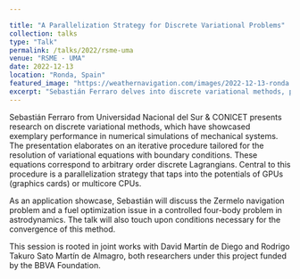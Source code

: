 ```yaml
---

title: "A Parallelization Strategy for Discrete Variational Problems"
collection: talks
type: "Talk"
permalink: /talks/2022/rsme-uma
venue: "RSME - UMA"
date: 2022-12-13
location: "Ronda, Spain"
featured_image: "https://weathernavigation.com/images/2022-12-13-ronda.jpg"
excerpt: "Sebastián Ferraro delves into discrete variational methods, presenting a GPU-optimized parallelization strategy and exploring applications in astrodynamics, like the Zermelo navigation problem."
---
```


Sebastián Ferraro from Universidad Nacional del Sur & CONICET presents research on discrete variational methods, which have showcased exemplary performance in numerical simulations of mechanical systems. The presentation elaborates on an iterative procedure tailored for the resolution of variational equations with boundary conditions. These equations correspond to arbitrary order discrete Lagrangians. Central to this procedure is a parallelization strategy that taps into the potentials of GPUs (graphics cards) or multicore CPUs.

As an application showcase, Sebastián will discuss the Zermelo navigation problem and a fuel optimization issue in a controlled four-body problem in astrodynamics. The talk will also touch upon conditions necessary for the convergence of this method.

This session is rooted in joint works with David Martín de Diego and Rodrigo Takuro Sato Martín de Almagro, both researchers under this project funded by the BBVA Foundation.
